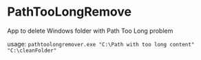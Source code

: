 # PathTooLongRemove
App to delete Windows folder with Path Too Long problem

usage:
`
pathtoolongremover.exe "C:\Path with too long content" "C:\cleanFolder"
`
